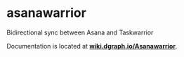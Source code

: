 # asanawarrior
Bidirectional sync between Asana and Taskwarrior

Documentation is located at **[wiki.dgraph.io/Asanawarrior](https://wiki.dgraph.io/Asanawarrior)**.
